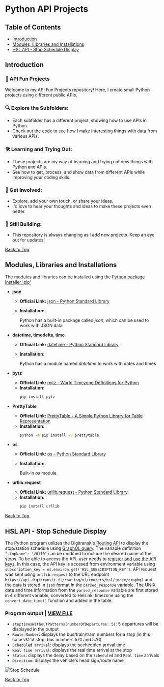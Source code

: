 # Python API Projects
## Table of Contents
* [Introduction](https://github.com/PrameshKhanal/python-api-projects/blob/main/README.md#introduction)
* [Modules, Libraries and Installations](https://github.com/PrameshKhanal/python-api-projects#modules-libraries-and-installations)
* [HSL API - Stop Schedule Display](https://github.com/PrameshKhanal/python-api-projects/blob/main/README.md#hsl-api---stop-schedule-display)
## Introduction
### 🚀 API Fun Projects

Welcome to my API Fun Projects repository! Here, I create small Python projects using different public APIs.

### 🔍 Explore the Subfolders:
* Each subfolder has a different project, showing how to use APIs in Python.
* Check out the code to see how I make interesting things with data from various APIs.

### 🛠️ Learning and Trying Out:
* These projects are my way of learning and trying out new things with Python and APIs.
* See how to get, process, and show data from different APIs while improving your coding skills.

### 🌟 Get Involved:
* Explore, add your own touch, or share your ideas.
* I'd love to hear your thoughts and ideas to make these projects even better.

### 🚧 Still Building:
* This repository is always changing as I add new projects. Keep an eye out for updates!

[Back to Top](#table-of-contents)
  
## Modules, Libraries and Installations
The modules and libraries can be installed using the [Python package installer 'pip'](https://pypi.org/project/pip/)
- **json**
  - **Official Link:** [json - Python Standard Library](https://docs.python.org/3/library/json.html)
  - **Installation:**

    Python has a built-in package called _json_, which can be used to work with JSON data

- **datetime, timedelta, time**
  - **Official Link:** [datetime - Python Standard Library](https://docs.python.org/3/library/datetime.html)
  - **Installation:**

    Python has a module named _datetime_ to work with dates and times

- **pytz**
  - **Official Link:** [pytz - World Timezone Definitions for Python](https://pypi.org/project/pytz/)
  - **Installation:**
    ```bash
    pip install pytz
    ```

- **PrettyTable**
  - **Official Link:** [PrettyTable - A Simple Python Library for Table Representation](https://github.com/jazzband/prettytable)
  - **Installation:**
    ```bash
    python -m pip install -U prettytable
    ```

- **os**
  - **Official Link:** [os - Python Standard Library](https://docs.python.org/3/library/os.html)
  - **Installation:**
  
    Built-in _os_ module

- **urllib.request**
  - **Official Link:** [urllib.request - Python Standard Library](https://docs.python.org/3/library/urllib.request.html)
  - **Installation:**
    ```bash
    pip install urllib
    ```
[Back to Top](#table-of-contents)

## HSL API - Stop Schedule Display
The Python program utilizes the Digitransit's [Routing API](https://digitransit.fi/en/developers/apis/1-routing-api/) to display the stop/station schedule using [GraphQL query](https://digitransit.fi/en/developers/apis/1-routing-api/stops/#query-stops-by-name-or-number). The variable definition `"stopName": "V6110"` can be modified to include the desired name of the stops. To be able to access the API, user needs to [register and use the API keys](https://digitransit.fi/en/developers/api-registration/). In this case, the API key is accesed from environment variable using `subscription_key = os.environ.get('HSL_SUBSCRIPTION_KEY')`. API request was sent using `urllib.request` to the URL endpoint `https://api.digitransit.fi/routing/v1/routers/hsl/index/graphql` and the data is stored in `json` format in the `parsed_response` variable. The UNIX date and time information from the `parsed_response` variable are first stored in 4 different variable, converted to Helsinki timezone using the `convert_date_time()` function and added in the table. 


### Program output | [VIEW FILE](https://github.com/PrameshKhanal/python-api-projects/blob/main/HSL%20API%20-%20Stop%20Schedule%20Display/HSL_stops_schedule.py)
* `stoptimesWithoutPatterns(numberOfDepartures: 5)`: 5 departures will be displayed in the output
* `Route Number`: displays the bus/train/tram numbers for a stop (in this case `V6110` stop; bus numbers 570 and 576)
* `Scheduled arrival`: displays the secheduled arrival time
* `Real time arrival`: displays the real time arrival at the stop
* `Status`: displays the delay based on the `Scheduled` and `Real time` arrivals
* `Direction`: displays the vehicle's head sign/route name

![Stop Schedule](https://github.com/PrameshKhanal/python-api-projects/assets/7952696/d03e0079-3814-4ae1-a0a4-bf5baccc68c5)


[Back to Top](#table-of-contents)
